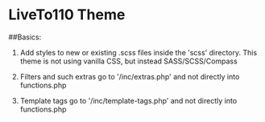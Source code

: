 LiveTo110 Theme
===============

##Basics:
1) Add styles to new or existing .scss files inside the 'scss' directory. This theme is not using vanilla CSS, but instead SASS/SCSS/Compass

2) Filters and such extras go to '/inc/extras.php' and not directly into functions.php

3) Template tags go to '/inc/template-tags.php' and not directly into functions.php
